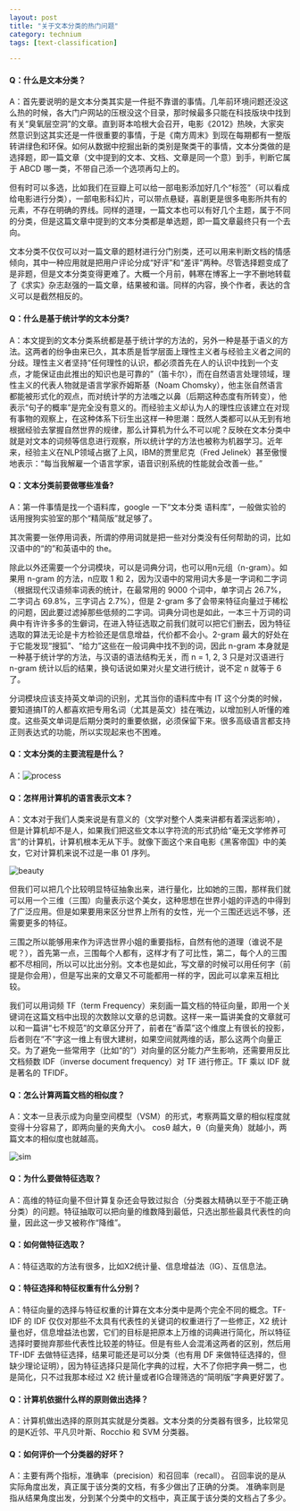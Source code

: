 ```yaml
---
layout: post
title: "关于文本分类的热门问题"
category: technium
tags: [text-classification]

---
```




#### Q：什么是文本分类？


A：首先要说明的是文本分类其实是一件挺不靠谱的事情。几年前环境问题还没这么热的时候，各大门户网站的压根没这个目录，那时候最多只能在科技版块中找到有关“臭氧层空洞”的文章。直到哥本哈根大会召开，电影《2012》热映，大家突然意识到这其实还是一件很重要的事情，于是《南方周末》到现在每期都有一整版转讲绿色和环保。如何从数据中挖掘出新的类别是聚类干的事情，文本分类做的是选择题，即一篇文章（文中提到的文本、文档、文章是同一个意）到手，判断它属于 ABCD 哪一类，不带自己添一个选项再勾上的。


但有时可以多选，比如我们在豆瓣上可以给一部电影添加好几个“标签”（可以看成给电影进行分类），一部电影科幻片，可以带点悬疑，喜剧更是很多电影所共有的元素，不存在明确的界线。同样的道理，一篇文本也可以有好几个主题，属于不同的分类，但是这篇文章中提到的文本分类都是单选题，即一篇文章最终只有一个去向。


文本分类不仅仅可以对一篇文章的题材进行分门别类，还可以用来判断文档的情感倾向，其中一种应用就是把用户评论分成“好评”和“差评”两种。尽管选择题变成了是非题，但是文本分类变得更难了。大概一个月前，韩寒在博客上一字不删地转载了《求实》杂志赵强的一篇文章，结果被和谐。同样的内容，换个作者，表达的含义可以是截然相反的。




#### Q：什么是基于统计学的文本分类?


A：本文提到的文本分类系统都是基于统计学的方法的，另外一种是基于语义的方法。这两者的纷争由来已久，其本质是哲学层面上理性主义者与经验主义者之间的分歧。理性主义者坚持“任何理性的认识，都必须首先在人的认识中找到一个支点，才能保证由此推出的知识也是可靠的”（笛卡尔），而在自然语言处理领域，理性主义的代表人物就是语言学家乔姆斯基（Noam Chomsky），他主张自然语言都能被形式化的观点，而对统计学的方法嗤之以鼻（后期这种态度有所转变），他表示“句子的概率”是完全没有意义的。而经验主义却认为人的理性应该建立在对现有事物的观察上，在这种体系下衍生出这样一种思潮：既然人类都可以从无到有地根据经验去掌握自然世界的规律，那么计算机为什么不可以呢？反映在文本分类中就是对文本的词频等信息进行观察，所以统计学的方法也被称为机器学习。近年来，经验主义在NLP领域占据了上风，IBM的贾里尼克（Fred Jelinek）甚至傲慢地表示：“每当我解雇一个语言学家，语音识别系统的性能就会改善一些。”




#### Q：文本分类前要做哪些准备?


A：第一件事情是找一个语料库，google 一下“文本分类 语料库”，一般做实验的话用搜狗实验室的那个“精简版”就足够了。


其次需要一张停用词表，所谓的停用词就是把一些对分类没有任何帮助的词，比如汉语中的“的”和英语中的 the。


除此以外还需要一个分词模块，可以是词典分词，也可以用n元组（n-gram）。如果用 n-gram 的方法，n应取 1 和 2，因为汉语中的常用词大多是一字词和二字词（根据现代汉语频率词表的统计，在最常用的 9000 个词中，单字词占 26.7%，二字词占 69.8%，三字词占 2.7%），但是 2-gram 多了会带来特征向量过于稀松的问题，因此要过滤掉那些低频的二字词。词典分词也是如此，一本三十万词的词典中有许许多多的生僻词，在进入特征选取之前我们就可以把它们删去，因为特征选取的算法无论是卡方检验还是信息增益，代价都不会小。2-gram 最大的好处在于它能发现“搜狐”、“给力”这些在一般词典中找不到的词，因此 n-gram 本身就是一种基于统计学的方法，与汉语的语法结构无关，而 n = 1, 2, 3 只是对汉语进行 n-gram 统计以后的结果，换句话说如果对火星文进行统计，说不定 n 就等于 6 了。


分词模块应该支持英文单词的识别，尤其当你的语料库中有 IT 这个分类的时候，要知道搞IT的人都喜欢把专用名词（尤其是英文）挂在嘴边，以增加别人听懂的难度。这些英文单词是后期分类时的重要依据，必须保留下来。很多高级语言都支持正则表达式的功能，所以实现起来也不困难。


#### Q：文本分类的主要流程是什么？



A：![process](http://ww1.sinaimg.cn/mw600/534218ffgw1dtnzv618prj.jpg)



#### Q：怎样用计算机的语言表示文本？


A：文本对于我们人类来说是有意义的（文学对整个人类来讲都有着深远影响），但是计算机却不是人，如果我们把这些文本以字符流的形式扔给“毫无文学修养可言”的计算机，计算机根本无从下手。就像下面这个来自电影《黑客帝国》中的美女，它对计算机来说不过是一串 01 序列。


![beauty](http://ww1.sinaimg.cn/mw600/534218ffgw1dtnqom9750j.jpg)


但我们可以把几个比较明显特征抽象出来，进行量化，比如她的三围，那样我们就可以用一个三维（三围）向量表示这个美女，这种思想在世界小姐的评选的中得到了广泛应用。但是如果要用来区分世界上所有的女性，光一个三围还远远不够，还需要更多的特征。


三围之所以能够用来作为评选世界小姐的重要指标，自然有他的道理（谁说不是呢？），首先第一点，三围每个人都有，这样才有了可比性，第二，每个人的三围都不尽相同，所以可以比出分别。文本也是如此，写文章的时候可以用任何字（前提是你会用），但是写出来的文章又不可能都用一样的字，因此可以拿来互相比较。


我们可以用词频 TF（term Frequency）来刻画一篇文档的特征向量，即用一个关键词在这篇文档中出现的次数除以文章的总词数。这样一来一篇讲美食的文章就可以和一篇讲“七不规范”的文章区分开了，前者在“香菜”这个维度上有很长的投影，后者则在“不”字这一维上有很大建树，如果空间就两维的话，那么这两个向量正交。为了避免一些常用字（比如“的”）对向量的区分能力产生影响，还需要用反比文档频数 IDF（inverse document frequency）对 TF 进行修正。TF 乘以 IDF 就是著名的 TFIDF。



#### Q：怎么计算两篇文档的相似度？


A：文本一旦表示成为向量空间模型（VSM）的形式，考察两篇文章的相似程度就变得十分容易了，即两向量的夹角大小。 cosθ 越大，θ（向量夹角）就越小，两篇文本的相似度也就越高。


![sim](http://ww3.sinaimg.cn/mw600/534218ffgw1dtnqp9gzhxj.jpg)




#### Q：为什么要做特征选取？


A：高维的特征向量不但计算复杂还会导致过拟合（分类器太精确以至于不能正确分类）的问题。特征抽取可以把向量的维数降到最低，只选出那些最具代表性的向量，因此这一步又被称作“降维”。



#### Q：如何做特征选取？


A：特征选取的方法有很多，比如Χ2统计量、信息增益法（IG）、互信息法。



#### Q：特征选择和特征权重有什么分别？


A：特征向量的选择与特征权重的计算在文本分类中是两个完全不同的概念。TF-IDF 的 IDF 仅仅对那些不太具有代表性的关键词的权重进行了一些修正，X2 统计量也好，信息增益法也罢，它们的目标是把原本上万维的词典进行简化，所以特征选择时要抛弃那些代表性比较差的特征。但是有些人会混淆这两者的区别，然后用 TF-IDF 去做特征选择，结果可能还是可以分类（也有用 DF 来做特征选择的，但缺少理论证明），因为特征选择只是简化字典的过程，大不了你把字典一劈二，也是简化，只不过我那本经过 X2 统计量或者IG合理筛选的“简明版”字典更好罢了。



#### Q：计算机依据什么样的原则做出选择？


A：计算机做出选择的原则其实就是分类器。文本分类的分类器有很多，比较常见的是K近邻、平凡贝叶斯、Rocchio 和 SVM 分类器。



#### Q：如何评价一个分类器的好坏？


A：主要有两个指标，准确率（precision）和召回率（recall）。 召回率说的是从实际角度出发，真正属于该分类的文档，有多少做出了正确的分类。 准确率则是指从结果角度出发，分到某个分类中的文档中，真正属于该分类的文档占了多少。
